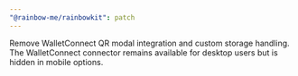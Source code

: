 ```yaml
---
"@rainbow-me/rainbowkit": patch
---
```

Remove WalletConnect QR modal integration and custom storage handling.
The WalletConnect connector remains available for desktop users but is hidden in mobile options.
